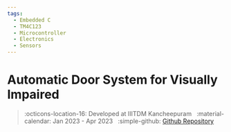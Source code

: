 ```yaml
---
tags:
  - Embedded C
  - TM4C123
  - Microcontroller
  - Electronics
  - Sensors
---
```

# Automatic Door System for Visually Impaired
> :octicons-location-16: Developed at IIITDM Kancheepuram &nbsp;
> :material-calendar: Jan 2023 - Apr 2023 &nbsp;
> :simple-github: [Github Repository](https://github.com/tejaswisam/crazyswarm2)